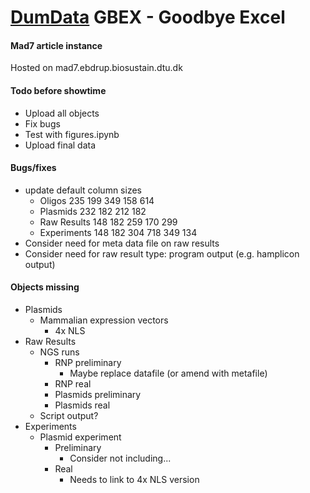 # [DumData]((https://dumdata.com)) GBEX - Goodbye Excel
#### Mad7 article instance
Hosted on mad7.ebdrup.biosustain.dtu.dk
#### Todo before showtime
- Upload all objects
- Fix bugs
- Test with figures.ipynb
- Upload final data 
#### Bugs/fixes
- update default column sizes
    - Oligos 235 199 349 158 614
    - Plasmids 232 182 212 182
    - Raw Results 148 182 259 170 299
    - Experiments 148 182 304 718 349 134
- Consider need for meta data file on raw results
- Consider need for raw result type: program output (e.g. hamplicon output)
#### Objects missing
- Plasmids
    - Mammalian expression vectors
        - 4x NLS
- Raw Results
    - NGS runs
        - RNP preliminary
            - Maybe replace datafile (or amend with metafile)
        - RNP real
        - Plasmids preliminary
        - Plasmids real
    - Script output?
- Experiments
    - Plasmid experiment
        - Preliminary
            - Consider not including...
        - Real
            - Needs to link to 4x NLS version